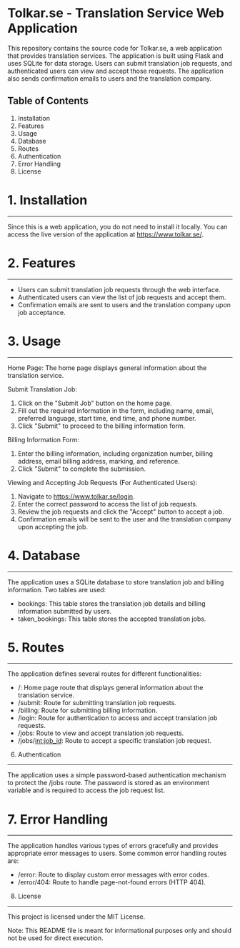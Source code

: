 Tolkar.se - Translation Service Web Application
==============================================

This repository contains the source code for Tolkar.se, a web application that provides translation services. The application is built using Flask and uses SQLite for data storage. Users can submit translation job requests, and authenticated users can view and accept those requests. The application also sends confirmation emails to users and the translation company.

Table of Contents
-----------------
1. Installation
2. Features
3. Usage
4. Database
5. Routes
6. Authentication
7. Error Handling
8. License

# 1. Installation
---------------

Since this is a web application, you do not need to install it locally. You can access the live version of the application at https://www.tolkar.se/.

# 2. Features
-----------

- Users can submit translation job requests through the web interface.
- Authenticated users can view the list of job requests and accept them.
- Confirmation emails are sent to users and the translation company upon job acceptance.

# 3. Usage
--------

Home Page: The home page displays general information about the translation service.

Submit Translation Job:

1. Click on the "Submit Job" button on the home page.
2. Fill out the required information in the form, including name, email, preferred language, start time, end time, and phone number.
3. Click "Submit" to proceed to the billing information form.

Billing Information Form:

1. Enter the billing information, including organization number, billing address, email billing address, marking, and reference.
2. Click "Submit" to complete the submission.

Viewing and Accepting Job Requests (For Authenticated Users):

1. Navigate to https://www.tolkar.se/login.
2. Enter the correct password to access the list of job requests.
3. Review the job requests and click the "Accept" button to accept a job.
4. Confirmation emails will be sent to the user and the translation company upon accepting the job.

# 4. Database
-----------

The application uses a SQLite database to store translation job and billing information. Two tables are used:

- bookings: This table stores the translation job details and billing information submitted by users.
- taken_bookings: This table stores the accepted translation jobs.

# 5. Routes
---------

The application defines several routes for different functionalities:

- /: Home page route that displays general information about the translation service.
- /submit: Route for submitting translation job requests.
- /billing: Route for submitting billing information.
- /login: Route for authentication to access and accept translation job requests.
- /jobs: Route to view and accept translation job requests.
- /jobs/<int:job_id>: Route to accept a specific translation job request.

 6. Authentication
------------------

The application uses a simple password-based authentication mechanism to protect the /jobs route. The password is stored as an environment variable and is required to access the job request list.

# 7. Error Handling
-----------------

The application handles various types of errors gracefully and provides appropriate error messages to users. Some common error handling routes are:

- /error: Route to display custom error messages with error codes.
- /error/404: Route to handle page-not-found errors (HTTP 404).

8. License
----------

This project is licensed under the MIT License.

Note: This README file is meant for informational purposes only and should not be used for direct execution.
